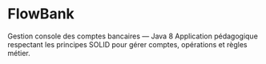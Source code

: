 # FlowBank
Gestion console des comptes bancaires — Java 8 Application pédagogique respectant les principes SOLID pour gérer comptes, opérations et règles métier.
